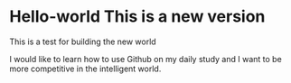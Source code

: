 # Hello-world This is a new version

This is a test for building the new world

I would like to learn how to use Github on my daily study and I want to be more competitive in the intelligent world.
